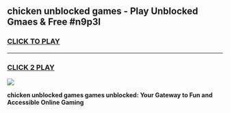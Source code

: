 
## chicken unblocked games - Play Unblocked Gmaes & Free #n9p3l
<h3>
<a href="https://news.freeplayer.one?title=chicken_unblocked_games&ref=03M">CLICK TO PLAY</a></h3>
<hr>

<h3>
<a href="https://news.freeplayer.one?title=chicken_unblocked_games&ref=03M">CLICK 2 PLAY</a>
  
</h3>

<a href="https://news.freeplayer.one?title=chicken_unblocked_games&ref=03M"><img src="https://clearcache.store/games.png"></a>


**chicken unblocked games games unblocked: Your Gateway to Fun and Accessible Online Gaming**
